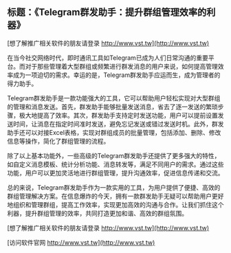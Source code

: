 ## **标题：《Telegram群发助手：提升群组管理效率的利器》**

[想了解推广相关软件的朋友请登录 http://www.vst.tw](http://www.vst.tw)

在当今社交网络时代，即时通讯工具如Telegram已成为人们日常沟通的重要平台。而对于那些管理着大型群组或频繁进行群发消息的用户来说，如何提高管理效率成为一项迫切的需求。幸运的是，Telegram群发助手应运而生，成为管理者的得力助手。

Telegram群发助手是一款功能强大的工具，它可以帮助用户轻松实现对大型群组的管理和消息发送。首先，群发助手能够批量发送消息，省去了逐一发送的繁琐步骤，极大地提高了效率。其次，群发助手支持定时发送功能，用户可以提前设置发送时间，让消息在指定时间准时发送，避免忘记发送或错过发送时机。此外，群发助手还可以对接Excel表格，实现对群组成员的批量管理，包括添加、删除、修改信息等操作，简化了群组管理的流程。

除了以上基本功能外，一些高级的Telegram群发助手还提供了更多强大的特性，如自定义消息模板、统计分析功能、消息转发等，满足不同用户的需求。通过这些功能，用户可以更加灵活地进行群组管理，提升沟通效率，促进信息传递和交流。

总的来说，Telegram群发助手作为一款实用的工具，为用户提供了便捷、高效的群组管理解决方案。在信息爆炸的今天，拥有一款群发助手无疑可以帮助用户更好地组织和管理群组，提高工作效率，实现更加高效的沟通与合作。让我们抓住这个利器，提升群组管理的效率，共同打造更加和谐、高效的群组氛围。

[想了解推广相关软件的朋友请登录 http://www.vst.tw](http://www.vst.tw)


[访问软件官网 http://www.vst.tw](http://www.vst.tw)
